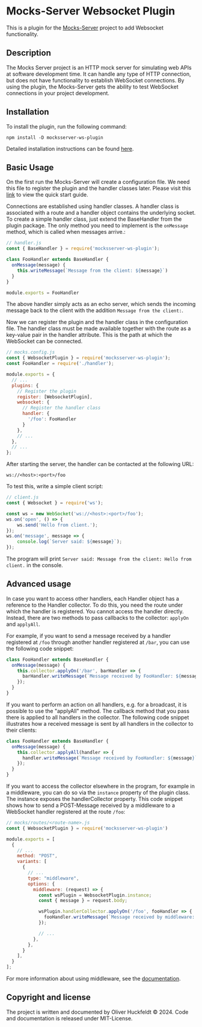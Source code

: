 # Mocks-Server Websocket Plugin
This is a plugin for the [Mocks-Server](https://www.mocks-server.org/) project to add Websocket functionality.

## Description
The Mocks Server project is an HTTP mock server for simulating web APIs at software development time. It can handle any type of HTTP connection, but does not have functionality to establish WebSocket connections. By using the plugin, the Mocks-Server gets the ability to test WebSocket connections in your project development.

## Installation
To install the plugin, run the following command:

```text
npm install -D mocksserver-ws-plugin
```

Detailed installation instructions can be found [here](https://www.mocks-server.org/docs/installation/).

## Basic Usage
On the first run the Mocks-Server will create a configuration file. We need this file to register the plugin and the handler classes later. Please visit this [link](https://www.mocks-server.org/docs/quick-start/) to view the quick start guide.

Connections are established using handler classes. A handler class is associated with a route and a handler object contains the underlying socket. To create a simple handler class, just extend the BaseHandler from the plugin package. The only method you need to implement is the ``onMessage`` method, which is called when messages arrive.:

```javascript
// handler.js
const { BaseHandler } = require('mocksserver-ws-plugin');

class FooHandler extends BaseHandler {
  onMessage(message) {
    this.writeMessage(`Message from the client: ${message}`)
  }
}

module.exports = FooHandler
```
The above handler simply acts as an echo server, which sends the incoming message back to the client with the addition ``Message from the client:``.

Now we can register the plugin and the handler class in the configuration file. The handler class must be made available together with the route as a key-value pair in the handler attribute. This is the path at which the WebSocket can be connected.

```javascript
// mocks.config.js
const { WebsocketPlugin } = require('mocksserver-ws-plugin');
const FooHandler = require('./handler');

module.exports = {
  // ...
  plugins: {
    // Register the plugin
    register: [WebsocketPlugin],
    websocket: {
      // Register the handler class 
      handler: {
        '/foo': FooHandler
      }
    },
    // ...
  },
  // ...
};
```

After starting the server, the handler can be contacted at the following URL:
```text
ws://<host>:<port>/foo
```

To test this, write a simple client script:

```javascript
// client.js
const { Websocket } = require('ws');

const ws = new WebSocket('ws://<host>:<port>/foo');
ws.on('open', () => {
    ws.send('Hello from client.');
});
ws.on('message', message => {
    console.log(`Server said: ${message}`);
});
```

The program will print ``Server said: Message from the client: Hello from client.`` in the console.

## Advanced usage
In case you want to access other handlers, each Handler object has a reference to the Handler collector. To do this, you need the route under which the handler is registered. You cannot access the handler directly. Instead, there are two methods to pass callbacks to the collector: ``applyOn`` and ``applyAll``.

For example, if you want to send a message received by a handler registered at ``/foo`` through another handler registered at ``/bar``, you can use the following code snippet:

```javascript
class FooHandler extends BaseHandler {
  onMessage(message) {
    this.collector.applyOn('/bar', barHandler => {
      barHandler.writeMessage(`Message received by FooHandler: ${message}`)
    });
  }
}
```

If you want to perform an action on all handlers, e.g. for a broadcast, it is possible to use the "applyAll" method. The callback method that you pass there is applied to all handlers in the collector. The following code snippet illustrates how a received message is sent by all handlers in the collector to their clients:

```javascript
class FooHandler extends BaseHandler {
  onMessage(message) {
    this.collector.applyAll(handler => {
      handler.writeMessage(`Message received by FooHandler: ${message}`)
    });
  }
}
```

If you want to access the collector elsewhere in the program, for example in a middleware, you can do so via the ``instance`` property of the plugin class. The instance exposes the handlerCollector property. This code snippet shows how to send a POST-Message received by a middleware to a WebSocket handler registered at the route ``/foo``:

```javascript
// mocks/routes/<route-name>.js
const { WebsocketPlugin } = require('mocksserver-ws-plugin')

module.exports = [
  {
    // ...
    method: "POST",
    variants: [
      {
        // ...
        type: "middleware",
        options: {
          middleware: (request) => {         
            const wsPlugin = WebsocketPlugin.instance;
            const { message } = request.body;

            wsPlugin.handlerCollector.applyOn('/foo', fooHandler => {
              fooHandler.writeMessage(`Message received by middleware: ${message}`);
            });

            // ...
          },
        },
      }
    ],
  }
];
```

For more information about using middleware, see the [documentation](https://www.mocks-server.org/docs/usage/variants/middleware/).

## Copyright and license
The project is written and documented by Oliver Huckfeldt &copy; 2024. Code and documentation is released under MIT-License.
